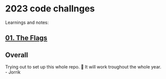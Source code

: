# 2023 code challnges
Learnings and notes:

## [01. The Flags](./january/the_flags/challenge.md)


## Overall
Trying out to set up this whole repo. 🤞 It will work troughout the whole year. - Jorrik